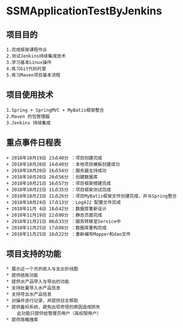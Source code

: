 # SSMApplicationTestByJenkins

## 项目目的
    1.完成框架课程作业
    2.测试Jenkins持续集成技术
    3.学习基本Linux操作
    4.练习Git代码托管
    5.练习Maven项目基本流程
    
## 项目使用技术
    1.Spring + SpringMVC + MyBatis框架整合
    2.Maven 的包管理器
    3.Jenkins 持续集成

## 重点事件日程表
    + 2018年10月19日 23点40分 ：项目创建完成
    + 2018年10月20日 14点40分 ：本地项目模板创建成功
    + 2018年10月20日 16点54分 ：服务器支持成功
    + 2018年10月20日 20点56分 ：创建数据库
    + 2018年10月21日 16点57分 ：项目框架搭建完成
    + 2018年10月22日 11点35分 ：项目框架测试完成
    + 2018年10月23日 21点26分 ：项目MyBatis框架文件创建完成，并与Spring整合
    + 2018年10月24日 17点13分 ：Log4J2 配置文件完成
    + 2018年11月 4日 18点42分 ：数据库重新设计
    + 2018年11月19日 22点00分 ：静态页面完成
    + 2018年11月21日 08点33分 ：服务转移至Service中
    + 2018年11月25日 17点08分 ：数据库重构完成
    + 2018年11月25日 18点22分 ：重新编写Mapper和dao文件

## 项目支持的功能
    * 展示近一个月的收入与支出折线图
    * 提供结账功能
    * 提供水产品导入与导出的功能
    * 支持批量导入水产品信息
    * 支持导出水产品信息
    * 对操作进行记录，并提供日志帮助
    * 提供备份系统，避免出现奇怪的原因造成损失
        此功能只提供给管理员用户（高权限用户）
    * 提供简略搜索
    